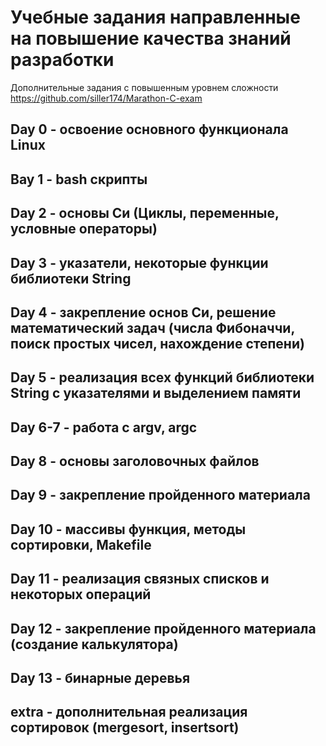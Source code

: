 Учебные задания направленные на повышение качества знаний разработки
=====================

Дополнительные задания с повышенным уровнем сложности 
https://github.com/siller174/Marathon-C-exam

Day 0 - освоение основного функционала Linux
---
Вay 1 - bash скрипты
---
Day 2 - основы Си (Циклы, переменные, условные операторы)
---
Day 3 - указатели, некоторые функции библиотеки String
---
Day 4 - закрепление основ Си, решение математический задач (числа Фибоначчи, поиск простых чисел, нахождение степени)
---
Day 5 - реализация всех функций библиотеки String с указателями и выделением памяти 
---
Day 6-7 - работа с argv, argc
---
Day 8 - основы заголовочных файлов
---
Day 9 - закрепление пройденного материала
---
Day 10 - массивы функция, методы сортировки, Makefile
---
Day 11 - реализация связных списков и некоторых операций
---
Day 12 - закрепление пройденного материала (создание калькулятора)
---
Day 13 - бинарные деревья
---
extra - дополнительная реализация сортировок (mergesort, insertsort)
---


